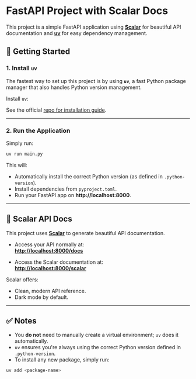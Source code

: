 # FastAPI Project with Scalar Docs

This project is a simple FastAPI application using **[Scalar](https://scalar-api.com/)** for beautiful API documentation and **[uv](https://github.com/astral-sh/uv)** for easy dependency management.

## 🚀 Getting Started

### 1. Install `uv`
The fastest way to set up this project is by using **`uv`**, a fast Python package manager that also handles Python version management.

Install `uv`:

See the official [repo for installation guide](https://github.com/astral-sh/uv).

---

### 2. Run the Application
Simply run:

```bash
uv run main.py
```

This will:
- Automatically install the correct Python version (as defined in `.python-version`).
- Install dependencies from `pyproject.toml`.
- Run your FastAPI app on **http://localhost:8000**.

---

## 📜 Scalar API Docs
This project uses **[Scalar](https://scalar-api.com/)** to generate beautiful API documentation.

- Access your API normally at:  
  **[http://localhost:8000/docs](http://localhost:8000/docs)**

- Access the Scalar documentation at:  
  **[http://localhost:8000/scalar](http://localhost:8000/scalar)**

Scalar offers:
- Clean, modern API reference.
- Dark mode by default.


---

## ✅ Notes
- You **do not** need to manually create a virtual environment; `uv` does it automatically.
- `uv` ensures you're always using the correct Python version defined in `.python-version`.
- To install any new package, simply run:
```bash
uv add <package-name>
```
